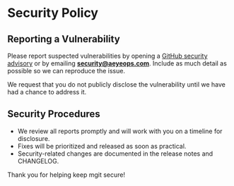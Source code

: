 # Security Policy

## Reporting a Vulnerability

Please report suspected vulnerabilities by opening a [GitHub security advisory](https://github.com/AeyeOps/mgit/security/advisories/new) or by emailing **security@aeyeops.com**. Include as much detail as possible so we can reproduce the issue.

We request that you do not publicly disclose the vulnerability until we have had a chance to address it.

## Security Procedures

- We review all reports promptly and will work with you on a timeline for disclosure.
- Fixes will be prioritized and released as soon as practical.
- Security-related changes are documented in the release notes and CHANGELOG.

Thank you for helping keep mgit secure!
